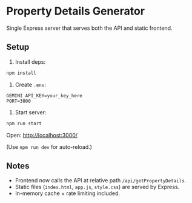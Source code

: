# Property Details Generator

Single Express server that serves both the API and static frontend.

## Setup

1. Install deps:

```bash
npm install
```

1. Create `.env`:

```env
GEMINI_API_KEY=your_key_here
PORT=3000
```

1. Start server:

```bash
npm run start
```

Open: <http://localhost:3000/>

(Use `npm run dev` for auto-reload.)

## Notes

- Frontend now calls the API at relative path `/api/getPropertyDetails`.
- Static files (`index.html`, `app.js`, `style.css`) are served by Express.
- In-memory cache + rate limiting included.
